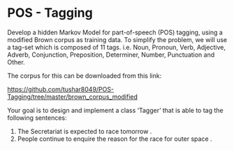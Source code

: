 <h1> POS - Tagging</h1>
Develop a hidden Markov Model for part-of-speech
(POS) tagging, using a modified Brown corpus as training data. To simplify
the problem, we will use a tag-set which is composed of 11 tags. i.e. Noun, Pronoun, Verb, Adjective, Adverb, Conjunction, Preposition, Determiner, Number,
Punctuation and Other.


The corpus for this can be downloaded from this link:

https://github.com/tushar8049/POS-Tagging/tree/master/brown_corpus_modified

Your goal is to design and implement a class ‘Tagger’ that is able to tag the
following sentences:

1. The Secretariat is expected to race tomorrow .
2. People continue to enquire the reason for the race for outer space .
